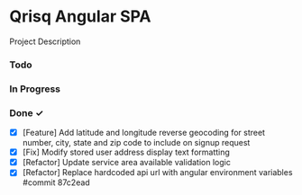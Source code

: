# Qrisq Angular SPA

Project Description

### Todo

### In Progress

### Done ✓

- [x] [Feature] Add latitude and longitude reverse geocoding for street number, city, state and zip code to include on signup request
- [x] [Fix] Modify stored user address display text formatting
- [x] [Refactor] Update service area available validation logic
- [x] [Refactor] Replace hardcoded api url with angular environment variables #commit 87c2ead
